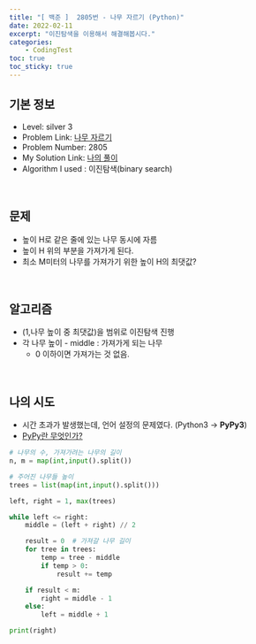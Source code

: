 ```yaml
---
title: "[ 백준 ]  2805번 - 나무 자르기 (Python)"
date: 2022-02-11
excerpt: "이진탐색을 이용해서 해결해봅시다."
categories: 
    - CodingTest
toc: true
toc_sticky: true
---
```




## 기본 정보
- Level: silver 3
- Problem Link: [나무 자르기](https://www.acmicpc.net/problem/2805)
- Problem Number: 2805
- My Solution Link: [나의 풀이](https://github.com/claire-1125/AlgoStudy/blob/main/baekjoon/BinarySearch/boj_2805.py)
- Algorithm I used : 이진탐색(binary search)

<br/>

## 문제

- 높이 H로 같은 줄에 있는 나무 동시에 자름
- 높이 H 위의 부분을 가져가게 된다.
- 최소 M미터의 나무를 가져가기 위한 높이 H의 최댓값?

<br/>

## 알고리즘

- (1,나무 높이 중 최댓값)을 범위로 이진탐색 진행
- 각 나무 높이 - middle : 가져가게 되는 나무
    - 0 이하이면 가져가는 것 없음.

<br/>

## 나의 시도

- 시간 초과가 발생했는데, 언어 설정의 문제였다. (Python3 → **PyPy3**)
- [PyPy란 무엇인가?](/이것저것/pypy)

```python
# 나무의 수, 가져가려는 나무의 길이
n, m = map(int,input().split())

# 주어진 나무들 높이
trees = list(map(int,input().split()))

left, right = 1, max(trees)

while left <= right:
    middle = (left + right) // 2

    result = 0  # 가져갈 나무 길이
    for tree in trees:
        temp = tree - middle
        if temp > 0:
            result += temp

    if result < m:
        right = middle - 1
    else:
        left = middle + 1

print(right)
```


